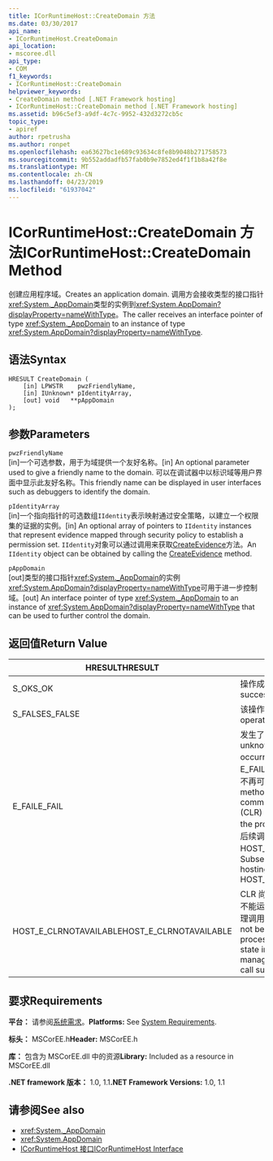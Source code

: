 ```yaml
---
title: ICorRuntimeHost::CreateDomain 方法
ms.date: 03/30/2017
api_name:
- ICorRuntimeHost.CreateDomain
api_location:
- mscoree.dll
api_type:
- COM
f1_keywords:
- ICorRuntimeHost::CreateDomain
helpviewer_keywords:
- CreateDomain method [.NET Framework hosting]
- ICorRuntimeHost::CreateDomain method [.NET Framework hosting]
ms.assetid: b96c5ef3-a9df-4c7c-9952-432d3272cb5c
topic_type:
- apiref
author: rpetrusha
ms.author: ronpet
ms.openlocfilehash: ea63627bc1e689c93634c8fe8b9048b271758573
ms.sourcegitcommit: 9b552addadfb57fab0b9e7852ed4f1f1b8a42f8e
ms.translationtype: MT
ms.contentlocale: zh-CN
ms.lasthandoff: 04/23/2019
ms.locfileid: "61937042"
---
```

# <a name="icorruntimehostcreatedomain-method"></a><span data-ttu-id="1e673-102">ICorRuntimeHost::CreateDomain 方法</span><span class="sxs-lookup"><span data-stu-id="1e673-102">ICorRuntimeHost::CreateDomain Method</span></span>
<span data-ttu-id="1e673-103">创建应用程序域。</span><span class="sxs-lookup"><span data-stu-id="1e673-103">Creates an application domain.</span></span> <span data-ttu-id="1e673-104">调用方会接收类型的接口指针<xref:System._AppDomain>类型的实例到<xref:System.AppDomain?displayProperty=nameWithType>。</span><span class="sxs-lookup"><span data-stu-id="1e673-104">The caller receives an interface pointer of type <xref:System._AppDomain> to an instance of type <xref:System.AppDomain?displayProperty=nameWithType>.</span></span>  
  
## <a name="syntax"></a><span data-ttu-id="1e673-105">语法</span><span class="sxs-lookup"><span data-stu-id="1e673-105">Syntax</span></span>  
  
```  
HRESULT CreateDomain (  
    [in] LPWSTR    pwzFriendlyName,  
    [in] IUnknown* pIdentityArray,  
    [out] void   **pAppDomain  
);  
```  
  
## <a name="parameters"></a><span data-ttu-id="1e673-106">参数</span><span class="sxs-lookup"><span data-stu-id="1e673-106">Parameters</span></span>  
 `pwzFriendlyName`  
 <span data-ttu-id="1e673-107">[in]一个可选参数，用于为域提供一个友好名称。</span><span class="sxs-lookup"><span data-stu-id="1e673-107">[in] An optional parameter used to give a friendly name to the domain.</span></span> <span data-ttu-id="1e673-108">可以在调试器中以标识域等用户界面中显示此友好名称。</span><span class="sxs-lookup"><span data-stu-id="1e673-108">This friendly name can be displayed in user interfaces such as debuggers to identify the domain.</span></span>  
  
 `pIdentityArray`  
 <span data-ttu-id="1e673-109">[in]一个指向指针的可选数组`IIdentity`表示映射通过安全策略，以建立一个权限集的证据的实例。</span><span class="sxs-lookup"><span data-stu-id="1e673-109">[in] An optional array of pointers to `IIdentity` instances that represent evidence mapped through security policy to establish a  permission set.</span></span> <span data-ttu-id="1e673-110">`IIdentity`对象可以通过调用来获取[CreateEvidence](../../../../docs/framework/unmanaged-api/hosting/icorruntimehost-createevidence-method.md)方法。</span><span class="sxs-lookup"><span data-stu-id="1e673-110">An `IIdentity` object can be obtained by calling the [CreateEvidence](../../../../docs/framework/unmanaged-api/hosting/icorruntimehost-createevidence-method.md) method.</span></span>  
  
 `pAppDomain`  
 <span data-ttu-id="1e673-111">[out]类型的接口指针<xref:System._AppDomain>的实例<xref:System.AppDomain?displayProperty=nameWithType>可用于进一步控制域。</span><span class="sxs-lookup"><span data-stu-id="1e673-111">[out] An interface pointer of type <xref:System._AppDomain> to an instance of <xref:System.AppDomain?displayProperty=nameWithType> that can be used to further control the domain.</span></span>  
  
## <a name="return-value"></a><span data-ttu-id="1e673-112">返回值</span><span class="sxs-lookup"><span data-stu-id="1e673-112">Return Value</span></span>  
  
|<span data-ttu-id="1e673-113">HRESULT</span><span class="sxs-lookup"><span data-stu-id="1e673-113">HRESULT</span></span>|<span data-ttu-id="1e673-114">描述</span><span class="sxs-lookup"><span data-stu-id="1e673-114">Description</span></span>|  
|-------------|-----------------|  
|<span data-ttu-id="1e673-115">S_OK</span><span class="sxs-lookup"><span data-stu-id="1e673-115">S_OK</span></span>|<span data-ttu-id="1e673-116">操作成功。</span><span class="sxs-lookup"><span data-stu-id="1e673-116">The operation was successful.</span></span>|  
|<span data-ttu-id="1e673-117">S_FALSE</span><span class="sxs-lookup"><span data-stu-id="1e673-117">S_FALSE</span></span>|<span data-ttu-id="1e673-118">该操作未能完成。</span><span class="sxs-lookup"><span data-stu-id="1e673-118">The operation failed to complete.</span></span>|  
|<span data-ttu-id="1e673-119">E_FAIL</span><span class="sxs-lookup"><span data-stu-id="1e673-119">E_FAIL</span></span>|<span data-ttu-id="1e673-120">发生了未知的灾难性故障。</span><span class="sxs-lookup"><span data-stu-id="1e673-120">An unknown, catastrophic failure occurred.</span></span> <span data-ttu-id="1e673-121">如果方法返回 E_FAIL，公共语言运行时 (CLR) 不再可在该过程中使用。</span><span class="sxs-lookup"><span data-stu-id="1e673-121">If a method returns E_FAIL, the common language runtime (CLR) is no longer usable in the process.</span></span> <span data-ttu-id="1e673-122">对任何托管 Api 的后续调用返回 HOST_E_CLRNOTAVAILABLE。</span><span class="sxs-lookup"><span data-stu-id="1e673-122">Subsequent calls to any hosting APIs return HOST_E_CLRNOTAVAILABLE.</span></span>|  
|<span data-ttu-id="1e673-123">HOST_E_CLRNOTAVAILABLE</span><span class="sxs-lookup"><span data-stu-id="1e673-123">HOST_E_CLRNOTAVAILABLE</span></span>|<span data-ttu-id="1e673-124">CLR 尚未加载到进程中，或处于不能运行托管的代码或已成功处理调用的状态。</span><span class="sxs-lookup"><span data-stu-id="1e673-124">The CLR has not been loaded into a process, or the CLR is in a state in which it cannot run managed code or process the call successfully.</span></span>|  
  
## <a name="requirements"></a><span data-ttu-id="1e673-125">要求</span><span class="sxs-lookup"><span data-stu-id="1e673-125">Requirements</span></span>  
 <span data-ttu-id="1e673-126">**平台：** 请参阅[系统需求](../../../../docs/framework/get-started/system-requirements.md)。</span><span class="sxs-lookup"><span data-stu-id="1e673-126">**Platforms:** See [System Requirements](../../../../docs/framework/get-started/system-requirements.md).</span></span>  
  
 <span data-ttu-id="1e673-127">**标头：** MSCorEE.h</span><span class="sxs-lookup"><span data-stu-id="1e673-127">**Header:** MSCorEE.h</span></span>  
  
 <span data-ttu-id="1e673-128">**库：** 包含为 MSCorEE.dll 中的资源</span><span class="sxs-lookup"><span data-stu-id="1e673-128">**Library:** Included as a resource in MSCorEE.dll</span></span>  
  
 <span data-ttu-id="1e673-129">**.NET framework 版本：** 1.0, 1.1</span><span class="sxs-lookup"><span data-stu-id="1e673-129">**.NET Framework Versions:** 1.0, 1.1</span></span>  
  
## <a name="see-also"></a><span data-ttu-id="1e673-130">请参阅</span><span class="sxs-lookup"><span data-stu-id="1e673-130">See also</span></span>

- <xref:System._AppDomain>
- <xref:System.AppDomain>
- [<span data-ttu-id="1e673-131">ICorRuntimeHost 接口</span><span class="sxs-lookup"><span data-stu-id="1e673-131">ICorRuntimeHost Interface</span></span>](../../../../docs/framework/unmanaged-api/hosting/icorruntimehost-interface.md)
